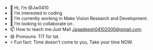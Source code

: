 - 👋 Hi, I’m @Jw0410
- 👀 I’m interested in coding
- 🌱 I’m currently working in Make Vision Research and Development.
- 💞️ I’m looking to collaborate on .
- 📫 How to reach me:Just Mail Jagadeesh04102000@gmail.com.
- 😄 Pronouns: TiT for tat.
- ⚡ Fun fact: Time doesn't come to you, Take your time NOW.

<!---
Jw0410/Jw0410 is a ✨ special ✨ repository because its `README.md` (this file) appears on your GitHub profile.
You can click the Preview link to take a look at your changes.
--->
